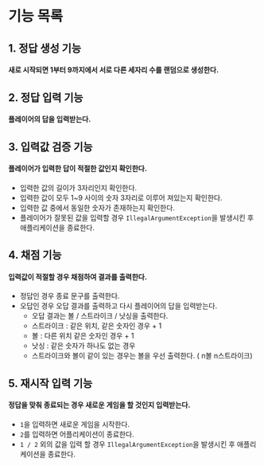 # 기능 목록

## 1. 정답 생성 기능
#### 새로 시작되면 1부터 9까지에서 서로 다른 세자리 수를 랜덤으로 생성한다.

## 2. 정답 입력 기능
#### 플레이어의 답을 입력받는다.

## 3. 입력값 검증 기능
#### 플레이어가 입력한 답이 적절한 값인지 확인한다.
- 입력한 값의 길이가 3자리인지 확인한다.
- 입력한 값이 모두 1~9 사이의 숫자 3자리로 이루어 져있는지 확인한다.
- 입력한 값 중에서 동일한 숫자가 존재하는지 확인한다.
- 플레이어가 잘못된 값을 입력할 경우 `IllegalArgumentException`을 발생시킨 후 애플리케이션을 종료한다.

## 4. 채점 기능
#### 입력값이 적절할 경우 채점하여 결과를 출력한다.
- 정답인 경우 종료 문구를 출력한다.
- 오답인 경우 오답 결과를 출력하고 다시 플레이어의 답을 입력받는다.
    - 오답 결과는 볼 / 스트라이크 / 낫싱을 출력한다.
    - 스트라이크 : 같은 위치, 같은 숫자인 경우 + 1
    - 볼 : 다른 위치 같은 숫자인 경우 + 1
    - 낫싱 : 같은 숫자가 하나도 없는 경우
    - 스트라이크와 볼이 같이 있는 경우는 볼을 우선 출력한다. ( n볼 n스트라이크)

## 5. 재시작 입력 기능
#### 정답을 맞춰 종료되는 경우 새로운 게임을 할 것인지 입력받는다.
- `1`을 입력하면 새로운 게임을 시작한다.
- `2`를 입력하면 어플리케이션이 종료한다.
- `1 / 2` 외의 값을 입력 할 경우 `IllegalArgumentException`을 발생시킨 후 애플리케이션을 종료한다.
